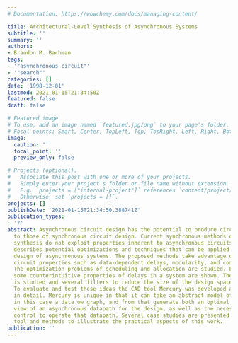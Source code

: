 ```yaml
---
# Documentation: https://wowchemy.com/docs/managing-content/

title: Architectural-Level Synthesis of Asynchronous Systems
subtitle: ''
summary: ''
authors:
- Brandon M. Bachman
tags:
- '"asynchronous circuit"'
- '"search"'
categories: []
date: '1998-12-01'
lastmod: 2021-01-15T21:34:50Z
featured: false
draft: false

# Featured image
# To use, add an image named `featured.jpg/png` to your page's folder.
# Focal points: Smart, Center, TopLeft, Top, TopRight, Left, Right, BottomLeft, Bottom, BottomRight.
image:
  caption: ''
  focal_point: ''
  preview_only: false

# Projects (optional).
#   Associate this post with one or more of your projects.
#   Simply enter your project's folder or file name without extension.
#   E.g. `projects = ["internal-project"]` references `content/project/deep-learning/index.md`.
#   Otherwise, set `projects = []`.
projects: []
publishDate: '2021-01-15T21:34:50.388741Z'
publication_types:
- '7'
abstract: Asynchronous circuit design has the potential to produce circuits superior
  to those of synchronous circuit design. Current synchronous methods of architectural-level
  synthesis do not exploit properties inherent to asynchronous circuits. This research
  describes potential optimizations and techniques that can be applied to the architectural-level
  design of asynchronous systems. The proposed methods take advantage of asynchronous
  circuit properties such as data-dependent delays, modularity, and composiblity.
  The optimization problems of scheduling and allocation are studied. For scheduling,
  some counterintuitive properties of delays in a system are shown. The design space
  is studied and several filters to reduce the size of the design space are proposed.
  To evaluate and test these ideas the CAD tool Mercury was developed and is described
  in detail. Mercury is unique in that it can take an abstract model of a design,
  in this case a data ow graph, and from that generate both an optimal structural
  view of an asynchronous datapath for the design, as well as the necessary behavioral
  control to operate that datapath. Several case studies are presented utilizing the
  tool and methods to illustrate the practical aspects of this work.
publication: ''
---
```

